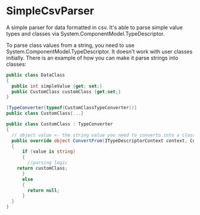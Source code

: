 # SimpleCsvParser
A simple parser for data formatted in csv. It's able to parse simple value types and classes via System.ComponentModel.TypeDescriptor.

To parse class values from a string, you need to use System.ComponentModel.TypeDescriptor. It doesn't work with user classes initially. There is an example of how you can make it parse strings into classes:

```C#
public class DataClass
{
  public int simpleValue {get; set;}
  public CustomClass customClass {get;set;}	
}

[TypeConverter(typeof(CustomClassTypeConverter))]
public class CustomClass{...}

public class CustomClass : TypeConverter
{
  // object value <- the string value you need to converto into a class object
  public override object ConvertFrom(ITypeDescriptorContext context, CultureInfo culture, object value)
  {
      if (value is string)
      {
      	//parsing logic 
	return customClass;
      }
      else
      {
      	return null;
      }         
  }
}
```
